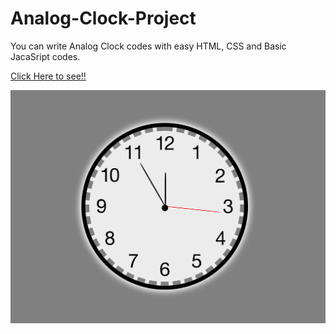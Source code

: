 # Analog-Clock-Project
You can write Analog Clock codes with easy HTML, CSS and  Basic JacaSript codes.

[Click Here to see!!](https://fatihcaliss.github.io/Analog-Clock-Project/)

![ClockPreview](https://github.com/fatihcaliss/Analog-Clock-Project/blob/master/AnalogClockPreview.PNG?raw=true)
